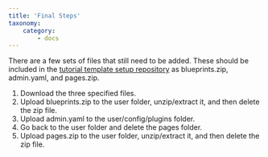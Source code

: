 ```yaml
---
title: 'Final Steps'
taxonomy:
    category:
        - docs
---
```


There are a few sets of files that still need to be added. These should be included in the [tutorial template setup repository](https://github.com/ds-tutorials/grav-tutorial-setup) as blueprints.zip, admin.yaml, and pages.zip.

1. Download the three specified files.
2. Upload blueprints.zip to the user folder, unzip/extract it, and then delete the zip file.
3. Upload admin.yaml to the user/config/plugins folder.
4. Go back to the user folder and delete the pages folder.
5. Upload pages.zip to the user folder, unzip/extract it, and then delete the zip file.